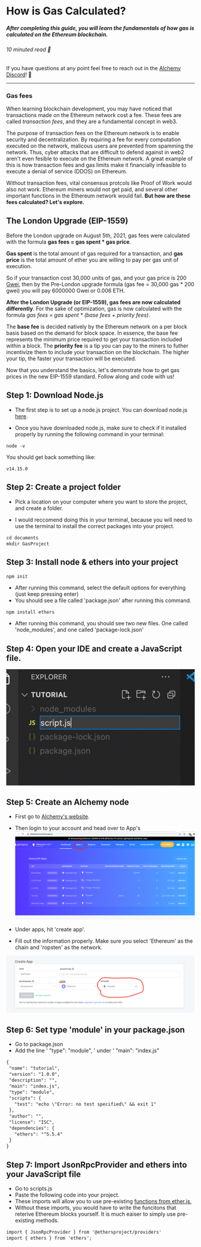 # How is Gas Calculated? 
##### After completing this guide, you will learn the fundamentals of how gas is calculated on the Ethereum blockchain. 
###### 10 minuted read 📖

If you have questions at any point feel free to reach out in the [Alchemy Discord](https://discord.com/invite/mMGsVgd)! 🚀

_______
### Gas fees

When learning blockchain development, you may have noticed that transactions made on the Ethereum network cost a fee. These fees are called *transaction fees*, and they are a fundamental concept in web3.

The purpose of transaction fees on the Ethereum network is to enable security and decentralization. By requiring a fee for every computation executed on the network, malicous users are prevented from spamming the network. Thus, cyber attacks that are difficult to defend against in web2 aren't even fesible to execute on the Ethereum network. A great example of this is how transaction fees and gas limits make it financially infeasible to execute a denial of service (DDOS) on Ethereum. 

Without transaction fees, vital consensus protcols like Proof of Work would also not work. Ethereum miners would not get paid, and several other important functions in the Ethereum network would fail. **But how are these fees calculated? Let's explore.**



## The London Upgrade (EIP-1559)

Before the London upgrade on August 5th, 2021, gas fees were calculated with the formula **gas fees = gas spent * gas price**. 

**Gas spent** is the total amount of gas required for a transaction, and **gas price** is the total amount of ether you are willing to pay per gas unit of execution. 

So if your transaction cost 30,000 units of gas, and your gas price is 200 [Gwei](https://www.investopedia.com/terms/g/gwei-ethereum.asp#:~:text=Gwei%20is%20a%20denomination%20of,interference%20from%20a%20third%20party.), then by the Pre-London upgrade formula (gas fee = 30,000 gas * 200 gwei) you will pay 6000000 Gwei or 0.006 ETH. 

**After the London Upgrade (or EIP-1559), gas fees are now calculated differently**. For the sake of optimization, gas is now calculated with the formula *gas fees = gas spent * (base fees + priority fees)*. 

The **base fee** is decided natively by the Ethereum network on a per block basis based on the demand for block space. In essence, the base fee represents the minimum price required to get your transaction included within a block. The **priority fee** is a tip you can pay to the miners to futher incentivize them to include your transaction on the blockchain. The higher your tip, the faster your transaction will be executed. 

Now that you understand the basics, let's demonstrate how to get gas prices in the new EIP-1559 standard. Follow along and code with us!


## Step 1: Download Node.js

* The first step is to set up a node.js project. You can download node.js [here](https://nodejs.org/en/download/). 

* Once you have downloaded node.js, make sure to check if it installed properly by running the following command in your terminal:

 ```
 node -v
  ```
  
  You should get back something like:

 ```
 v14.15.0
  ```

## Step 2: Create a project folder

* Pick a location on your computer where you want to store the project, and create a folder. 

* I would reccomend doing this in your terminal, because you will need to use the terminal to install the correct packages into your project.

 ```
 cd documents
 mkdir GasProject
  ```

## Step 3: Install node & ethers into your project

 ```
 npm init
  ```
 * After running this command, select the default options for everything (just keep pressing enter)
 * You should see a file called 'package.json' after running this command.

 ```
 npm install ethers
  ```

 * After running this command, you should see two new files. One called 'node_modules', and one called	'package-lock.json'
  ## Step 4: Open your IDE and create a JavaScript file.

![](https://raw.githubusercontent.com/KacieAhmed/Alchemy-TakeHome/main/images/tut-1.png)


## Step 5: Create an Alchemy node

* First go to [Alchemy's website](https://www.alchemy.com/). 
* Then login to your account and head over to App's
![](https://raw.githubusercontent.com/KacieAhmed/Alchemy-TakeHome/main/images/Alchemy-1.png)

* Under apps, hit 'create app'. 
* Fill out the information properly. Make sure you select 'Ethereum' as the chain and 'ropsten' as the network.

![](https://raw.githubusercontent.com/KacieAhmed/Alchemy-TakeHome/main/images/Alchemy-2.png)

## Step 6: Set type 'module' in your package.json
* Go to package.json
* Add the line '  "type": "module", ' under '  "main": "index.js" 

 ```
 {
  "name": "tutorial",
  "version": "1.0.0",
  "description": "",
  "main": "index.js",
  "type": "module",
  "scripts": {
    "test": "echo \"Error: no test specified\" && exit 1"
  },
  "author": "",
  "license": "ISC",
  "dependencies": {
    "ethers": "^5.5.4"
  }
}
  ```
## Step 7: Import JsonRpcProvider and ethers into your JavaScript file
* Go to scripts.js
* Paste the following code into your project.
* These imports will allow you to use pre-existing [functions from ether.js.](https://docs.ethers.io/v5/api/providers/provider/) 
* Without these imports, you would have to write the funcitons that reterive Ethereum blocks yourself. It is much eaiser to simply use pre-existing methods.

 ```
 import { JsonRpcProvider } from '@ethersproject/providers'
import { ethers } from 'ethers';
  ```
